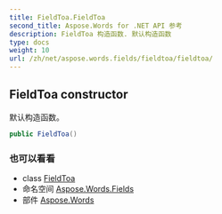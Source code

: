 ```yaml
---
title: FieldToa.FieldToa
second_title: Aspose.Words for .NET API 参考
description: FieldToa 构造函数. 默认构造函数
type: docs
weight: 10
url: /zh/net/aspose.words.fields/fieldtoa/fieldtoa/
---
```

## FieldToa constructor

默认构造函数。

```csharp
public FieldToa()
```

### 也可以看看

* class [FieldToa](../)
* 命名空间 [Aspose.Words.Fields](../../fieldtoa/)
* 部件 [Aspose.Words](../../../)


